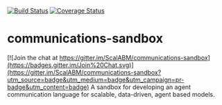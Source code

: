 [![Build Status](https://travis-ci.org/ScalABM/communications-sandbox.svg)](https://travis-ci.org/ScalABM/communications-sandbox)
[![Coverage Status](https://coveralls.io/repos/ScalABM/communications-sandbox/badge.svg?branch=master&service=github)](https://coveralls.io/github/ScalABM/communications-sandbox?branch=master)

# communications-sandbox

[![Join the chat at https://gitter.im/ScalABM/communications-sandbox](https://badges.gitter.im/Join%20Chat.svg)](https://gitter.im/ScalABM/communications-sandbox?utm_source=badge&utm_medium=badge&utm_campaign=pr-badge&utm_content=badge)
A sandbox for developing an agent communication language for scalable, data-driven, agent based models.
